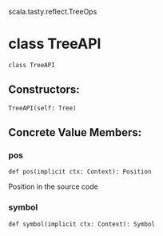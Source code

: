 scala.tasty.reflect.TreeOps
# class TreeAPI

<pre><code class="language-scala" >class TreeAPI</pre></code>
## Constructors:
<pre><code class="language-scala" >TreeAPI(self: Tree)</pre></code>

## Concrete Value Members:
### pos
<pre><code class="language-scala" >def pos(implicit ctx: Context): Position</pre></code>
Position in the source code

### symbol
<pre><code class="language-scala" >def symbol(implicit ctx: Context): Symbol</pre></code>

